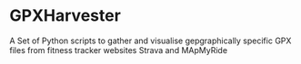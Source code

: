 # GPXHarvester
A Set of Python scripts to gather and visualise gepgraphically specific GPX files from fitness tracker websites Strava and MApMyRide
